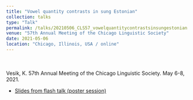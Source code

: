 ```yaml
---
title: "Vowel quantity contrasts in sung Estonian"
collection: talks
type: "Talk"
permalink: /talks/20210506_CLS57_vowelquantitycontrastsinsungestonian
venue: "57th Annual Meeting of the Chicago Linguistic Society"
date: 2021-05-06
location: "Chicago, Illinois, USA / online"
---
```

\
\
Vesik, K. 57th Annual Meeting of the Chicago Linguistic Society. May 6-8, 2021.

 - [Slides from flash talk (poster session)](files/Vesik_2021_CLS57_flashtalkslides.pdf)
